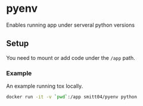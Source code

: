 # pyenv
Enables running app under serveral python versions

## Setup
You need to mount or add code under the `/app` path.


### Example
An example running tox locally.

```bash
docker run -it -v `pwd`:/app smitt04/pyenv python
```